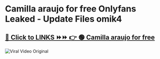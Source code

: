 
 # Camilla araujo for free Onlyfans Leaked - Update Files omik4

## <h2><a href="https://clipsfans.com/Camilla_araujo_for_free&ref=git">🔗 Click to LINKS ⏩⏩ 👉 🟢 Camilla araujo for free </a></h2>

<a href="https://clipsfans.com/Camilla_araujo_for_free&ref=git" rel="nofollow" data-target="animated-image.originalLink"><img src="https://i.ibb.co.com/xMMVF88/686577567.gif" alt="Viral Video Original" style="max-width: 100%; display: inline-block;" data-target="animated-image.originalImage"></a>

